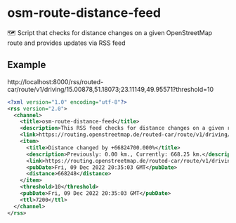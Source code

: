 # osm-route-distance-feed
🗺️ Script that checks for distance changes on a given OpenStreetMap route and provides updates via RSS feed

## Example

http://localhost:8000/rss/routed-car/route/v1/driving/15.00878,51.18073;23.11149,49.95571?threshold=10

```xml
<?xml version="1.0" encoding="utf-8"?>
<rss version="2.0">
  <channel>
    <title>osm-route-distance-feed</title>
    <description>This RSS feed checks for distance changes on a given route on OpenStreetMap and provides updates when changes are detected.</description>
    <link>https://routing.openstreetmap.de/routed-car/route/v1/driving/15.00878,51.18073;23.11149,49.95571</link>
    <item>
      <title>Distance changed by +66824700.000%</title>
      <description>Previously: 0.00 km., Currently: 668.25 km.</description>
      <link>https://routing.openstreetmap.de/routed-car/route/v1/driving/15.00878,51.18073;23.11149,49.95571</link>
      <pubDate>Fri, 09 Dec 2022 20:35:03 GMT</pubDate>
      <distance>668248</distance>
    </item>
    <threshold>10</threshold>
    <pubDate>Fri, 09 Dec 2022 20:35:03 GMT</pubDate>
    <ttl>7200</ttl>
  </channel>
</rss>
```
